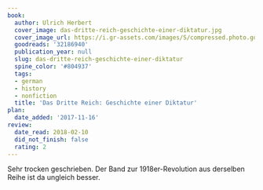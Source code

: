 ```yaml
---
book:
  author: Ulrich Herbert
  cover_image: das-dritte-reich-geschichte-einer-diktatur.jpg
  cover_image_url: https://i.gr-assets.com/images/S/compressed.photo.goodreads.com/books/1474644394l/32186940._SY475_.jpg
  goodreads: '32186940'
  publication_year: null
  slug: das-dritte-reich-geschichte-einer-diktatur
  spine_color: '#804937'
  tags:
  - german
  - history
  - nonfiction
  title: 'Das Dritte Reich: Geschichte einer Diktatur'
plan:
  date_added: '2017-11-16'
review:
  date_read: 2018-02-10
  did_not_finish: false
  rating: 2
---
```


Sehr trocken geschrieben. Der Band zur 1918er-Revolution aus derselben Reihe ist da ungleich besser.
